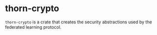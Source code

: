 # thorn-crypto

`thorn-crypto` is a crate that creates the security abstractions used by the federated learning
protocol.

